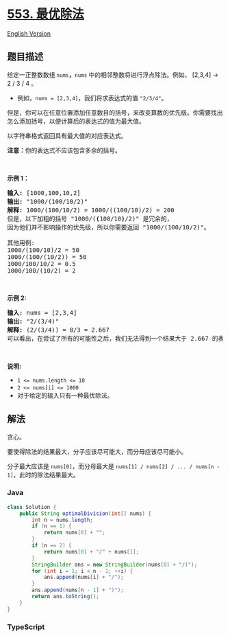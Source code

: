 # [553. 最优除法](https://leetcode.cn/problems/optimal-division)

[English Version](/solution/0500-0599/0553.Optimal%20Division/README_EN.md)

## 题目描述

<!-- 这里写题目描述 -->

<p>给定一正整数数组<strong> </strong><code>nums</code><strong>，</strong><code>nums</code> 中的相邻整数将进行浮点除法。例如，&nbsp;[2,3,4] -&gt; 2 / 3 / 4 。</p>

<ul>
	<li>例如，<code>nums = [2,3,4]</code>，我们将求表达式的值&nbsp;<code>"2/3/4"</code>。</li>
</ul>

<p>但是，你可以在任意位置添加任意数目的括号，来改变算数的优先级。你需要找出怎么添加括号，以便计算后的表达式的值为最大值。</p>

<p>以字符串格式返回具有最大值的对应表达式。</p>

<p><strong>注意：</strong>你的表达式不应该包含多余的括号。</p>

<p>&nbsp;</p>

<p><strong>示例 1：</strong></p>

<pre>
<strong>输入:</strong> [1000,100,10,2]
<strong>输出:</strong> "1000/(100/10/2)"
<strong>解释: </strong>1000/(100/10/2) = 1000/((100/10)/2) = 200
但是，以下加粗的括号 "1000/(<strong>(</strong>100/10<strong>)</strong>/2)" 是冗余的，
因为他们并不影响操作的优先级，所以你需要返回 "1000/(100/10/2)"。

其他用例:
1000/(100/10)/2 = 50
1000/(100/(10/2)) = 50
1000/100/10/2 = 0.5
1000/100/(10/2) = 2
</pre>

<p>&nbsp;</p>

<p><strong>示例 2:</strong></p>

<pre>
<strong>输入:</strong> nums = [2,3,4]
<strong>输出:</strong> "2/(3/4)"
<strong>解释:</strong> (2/(3/4)) = 8/3 = 2.667
可以看出，在尝试了所有的可能性之后，我们无法得到一个结果大于 2.667 的表达式。
</pre>

<p>&nbsp;</p>

<p><strong>说明:</strong></p>

<ul>
	<li><code>1 &lt;= nums.length &lt;= 10</code></li>
	<li><code>2 &lt;= nums[i] &lt;= 1000</code></li>
	<li>对于给定的输入只有一种最优除法。</li>
</ul>

## 解法

贪心。

要使得除法的结果最大，分子应该尽可能大，而分母应该尽可能小。

分子最大应该是 `nums[0]`，而分母最大是 `nums[1] / nums[2] / ... / nums[n - 1]`，此时的除法结果最大。

### **Java**

```java
class Solution {
    public String optimalDivision(int[] nums) {
        int n = nums.length;
        if (n == 1) {
            return nums[0] + "";
        }
        if (n == 2) {
            return nums[0] + "/" + nums[1];
        }
        StringBuilder ans = new StringBuilder(nums[0] + "/(");
        for (int i = 1; i < n - 1; ++i) {
            ans.append(nums[i] + "/");
        }
        ans.append(nums[n - 1] + ")");
        return ans.toString();
    }
}
```

### **TypeScript**
